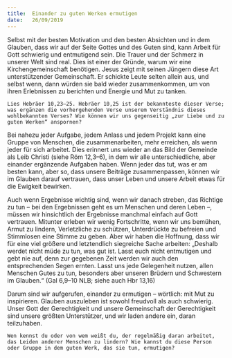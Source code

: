 ```yaml
---
title:  Einander zu guten Werken ermutigen
date:   26/09/2019
---
```


Selbst mit der besten Motivation und den besten Absichten und in dem Glauben, dass wir auf der Seite Gottes und des Guten sind, kann Arbeit für Gott schwierig und entmutigend sein. Die Trauer und der Schmerz in unserer Welt sind real. Dies ist einer der Gründe, warum wir eine Kirchengemeinschaft benötigen. Jesus zeigt mit seinen Jüngern diese Art unterstützender Gemeinschaft. Er schickte Leute selten allein aus, und selbst wenn, dann würden sie bald wieder zusammenkommen, um von ihren Erlebnissen zu berichten und Energie und Mut zu tanken.

`Lies Hebräer 10,23–25. Hebräer 10,25 ist der bekannteste dieser Verse; was ergänzen die vorhergehenden Verse unserem Verständnis dieses wohlbekannten Verses? Wie können wir uns gegenseitig „zur Liebe und zu guten Werken“ anspornen?`

Bei nahezu jeder Aufgabe, jedem Anlass und jedem Projekt kann eine Gruppe von Menschen, die zusammenarbeiten, mehr erreichen, als wenn jeder für sich arbeitet. Dies erinnert uns wieder an das Bild der Gemeinde als Leib Christi (siehe Röm 12,3–6), in dem wir alle unterschiedliche, aber einander ergänzende Aufgaben haben. Wenn jeder das tut, was er am besten kann, aber so, dass unsere Beiträge zusammenpassen, können wir im Glauben darauf vertrauen, dass unser Leben und unsere Arbeit etwas für die Ewigkeit bewirken.

Auch wenn Ergebnisse wichtig sind, wenn wir danach streben, das Richtige zu tun – bei den Ergebnissen geht es um Menschen und deren Leben –, müssen wir hinsichtlich der Ergebnisse manchmal einfach auf Gott vertrauen. Mitunter erleben wir wenig Fortschritte, wenn wir uns bemühen, Armut zu lindern, Verletzliche zu schützen, Unterdrückte zu befreien und Stimmlosen eine Stimme zu geben. Aber wir haben die Hoffnung, dass wir für eine viel größere und letztendlich siegreiche Sache arbeiten: „Deshalb werdet nicht müde zu tun, was gut ist. Lasst euch nicht entmutigen und gebt nie auf, denn zur gegebenen Zeit werden wir auch den entsprechenden Segen ernten. Lasst uns jede Gelegenheit nutzen, allen Menschen Gutes zu tun, besonders aber unseren Brüdern und Schwestern im Glauben.“ (Gal 6,9–10 NLB; siehe auch Hbr 13,16)

Darum sind wir aufgerufen, einander zu ermutigen – wörtlich: mit Mut zu inspirieren. Glauben auszuleben ist sowohl freudvoll als auch schwierig. Unser Gott der Gerechtigkeit und unsere Gemeinschaft der Gerechtigkeit sind unsere größten Unterstützer, und wir laden andere ein, daran teilzuhaben.

`Wen kennst du oder von wem weißt du, der regelmäßig daran arbeitet, das Leiden anderer Menschen zu lindern? Wie kannst du diese Person oder Gruppe in dem guten Werk, das sie tun, ermutigen?`
